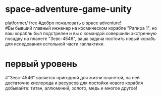 # space-adventure-game-unity
platformer/ free
#добро пожаловать в  space adventure!<br />
#Вы бывший главный инженер на космическом корабле "Рапира 1", но ваш корабль был подстрелен и вы с командой совершили экстренную посадку на планете "Зевс-4546", ваша задача постоить новый корабь для иследования остольной части галлактики.<br />
# первый уровень<br />
#"Зевс-4546" является пригодной для жизни планетой, на ней достаточно кислорода и ресурсов для постойки нового корабля <br />
добывайте: титан, аллюминий, золото, медь и многое другое!<br />
